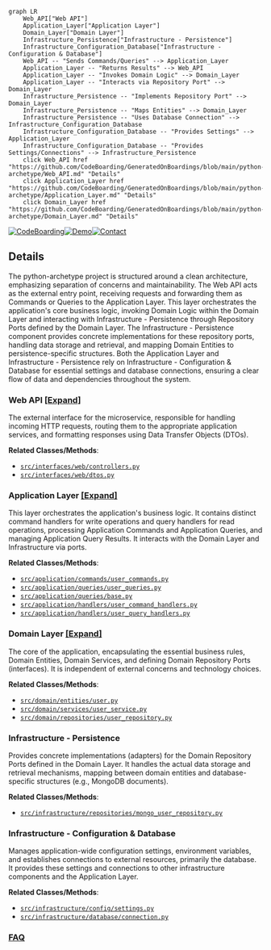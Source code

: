 ```mermaid
graph LR
    Web_API["Web API"]
    Application_Layer["Application Layer"]
    Domain_Layer["Domain Layer"]
    Infrastructure_Persistence["Infrastructure - Persistence"]
    Infrastructure_Configuration_Database["Infrastructure - Configuration & Database"]
    Web_API -- "Sends Commands/Queries" --> Application_Layer
    Application_Layer -- "Returns Results" --> Web_API
    Application_Layer -- "Invokes Domain Logic" --> Domain_Layer
    Application_Layer -- "Interacts via Repository Port" --> Domain_Layer
    Infrastructure_Persistence -- "Implements Repository Port" --> Domain_Layer
    Infrastructure_Persistence -- "Maps Entities" --> Domain_Layer
    Infrastructure_Persistence -- "Uses Database Connection" --> Infrastructure_Configuration_Database
    Infrastructure_Configuration_Database -- "Provides Settings" --> Application_Layer
    Infrastructure_Configuration_Database -- "Provides Settings/Connections" --> Infrastructure_Persistence
    click Web_API href "https://github.com/CodeBoarding/GeneratedOnBoardings/blob/main/python-archetype/Web_API.md" "Details"
    click Application_Layer href "https://github.com/CodeBoarding/GeneratedOnBoardings/blob/main/python-archetype/Application_Layer.md" "Details"
    click Domain_Layer href "https://github.com/CodeBoarding/GeneratedOnBoardings/blob/main/python-archetype/Domain_Layer.md" "Details"
```

[![CodeBoarding](https://img.shields.io/badge/Generated%20by-CodeBoarding-9cf?style=flat-square)](https://github.com/CodeBoarding/GeneratedOnBoardings)[![Demo](https://img.shields.io/badge/Try%20our-Demo-blue?style=flat-square)](https://www.codeboarding.org/demo)[![Contact](https://img.shields.io/badge/Contact%20us%20-%20contact@codeboarding.org-lightgrey?style=flat-square)](mailto:contact@codeboarding.org)

## Details

The python-archetype project is structured around a clean architecture, emphasizing separation of concerns and maintainability. The Web API acts as the external entry point, receiving requests and forwarding them as Commands or Queries to the Application Layer. This layer orchestrates the application's core business logic, invoking Domain Logic within the Domain Layer and interacting with Infrastructure - Persistence through Repository Ports defined by the Domain Layer. The Infrastructure - Persistence component provides concrete implementations for these repository ports, handling data storage and retrieval, and mapping Domain Entities to persistence-specific structures. Both the Application Layer and Infrastructure - Persistence rely on Infrastructure - Configuration & Database for essential settings and database connections, ensuring a clear flow of data and dependencies throughout the system.

### Web API [[Expand]](./Web_API.md)
The external interface for the microservice, responsible for handling incoming HTTP requests, routing them to the appropriate application services, and formatting responses using Data Transfer Objects (DTOs).


**Related Classes/Methods**:

- <a href="https://github.com/agomezb/python-archetype/blob/main/src/interfaces/web/controllers.py" target="_blank" rel="noopener noreferrer">`src/interfaces/web/controllers.py`</a>
- <a href="https://github.com/agomezb/python-archetype/blob/main/src/interfaces/web/dtos.py" target="_blank" rel="noopener noreferrer">`src/interfaces/web/dtos.py`</a>


### Application Layer [[Expand]](./Application_Layer.md)
This layer orchestrates the application's business logic. It contains distinct command handlers for write operations and query handlers for read operations, processing Application Commands and Application Queries, and managing Application Query Results. It interacts with the Domain Layer and Infrastructure via ports.


**Related Classes/Methods**:

- <a href="https://github.com/agomezb/python-archetype/blob/main/src/application/commands/user_commands.py" target="_blank" rel="noopener noreferrer">`src/application/commands/user_commands.py`</a>
- <a href="https://github.com/agomezb/python-archetype/blob/main/src/application/queries/user_queries.py" target="_blank" rel="noopener noreferrer">`src/application/queries/user_queries.py`</a>
- <a href="https://github.com/agomezb/python-archetype/blob/main/src/application/queries/base.py" target="_blank" rel="noopener noreferrer">`src/application/queries/base.py`</a>
- <a href="https://github.com/agomezb/python-archetype/blob/main/src/application/handlers/user_command_handlers.py" target="_blank" rel="noopener noreferrer">`src/application/handlers/user_command_handlers.py`</a>
- <a href="https://github.com/agomezb/python-archetype/blob/main/src/application/handlers/user_query_handlers.py" target="_blank" rel="noopener noreferrer">`src/application/handlers/user_query_handlers.py`</a>


### Domain Layer [[Expand]](./Domain_Layer.md)
The core of the application, encapsulating the essential business rules, Domain Entities, Domain Services, and defining Domain Repository Ports (interfaces). It is independent of external concerns and technology choices.


**Related Classes/Methods**:

- <a href="https://github.com/agomezb/python-archetype/blob/main/src/domain/entities/user.py" target="_blank" rel="noopener noreferrer">`src/domain/entities/user.py`</a>
- <a href="https://github.com/agomezb/python-archetype/blob/main/src/domain/services/user_service.py" target="_blank" rel="noopener noreferrer">`src/domain/services/user_service.py`</a>
- <a href="https://github.com/agomezb/python-archetype/blob/main/src/domain/repositories/user_repository.py" target="_blank" rel="noopener noreferrer">`src/domain/repositories/user_repository.py`</a>


### Infrastructure - Persistence
Provides concrete implementations (adapters) for the Domain Repository Ports defined in the Domain Layer. It handles the actual data storage and retrieval mechanisms, mapping between domain entities and database-specific structures (e.g., MongoDB documents).


**Related Classes/Methods**:

- <a href="https://github.com/agomezb/python-archetype/blob/main/src/infrastructure/repositories/mongo_user_repository.py" target="_blank" rel="noopener noreferrer">`src/infrastructure/repositories/mongo_user_repository.py`</a>


### Infrastructure - Configuration & Database
Manages application-wide configuration settings, environment variables, and establishes connections to external resources, primarily the database. It provides these settings and connections to other infrastructure components and the Application Layer.


**Related Classes/Methods**:

- <a href="https://github.com/agomezb/python-archetype/blob/main/src/infrastructure/config/settings.py" target="_blank" rel="noopener noreferrer">`src/infrastructure/config/settings.py`</a>
- <a href="https://github.com/agomezb/python-archetype/blob/main/src/infrastructure/database/connection.py" target="_blank" rel="noopener noreferrer">`src/infrastructure/database/connection.py`</a>




### [FAQ](https://github.com/CodeBoarding/GeneratedOnBoardings/tree/main?tab=readme-ov-file#faq)